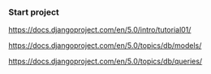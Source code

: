 ### Start project

https://docs.djangoproject.com/en/5.0/intro/tutorial01/

https://docs.djangoproject.com/en/5.0/topics/db/models/

https://docs.djangoproject.com/en/5.0/topics/db/queries/